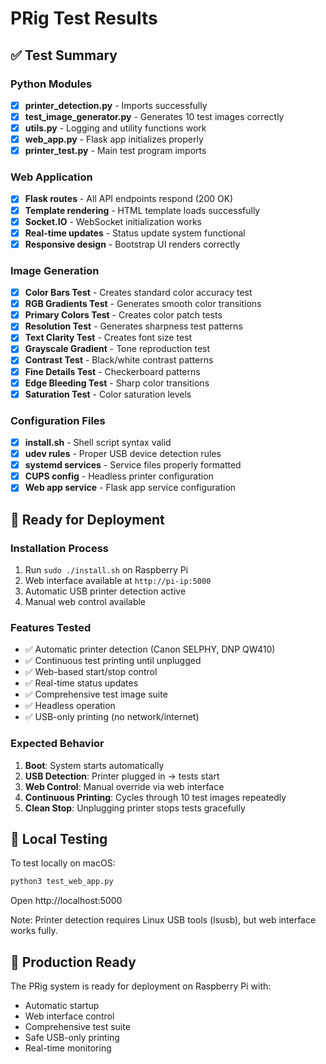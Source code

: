 # PRig Test Results

## ✅ Test Summary

### Python Modules
- [x] **printer_detection.py** - Imports successfully
- [x] **test_image_generator.py** - Generates 10 test images correctly
- [x] **utils.py** - Logging and utility functions work
- [x] **web_app.py** - Flask app initializes properly
- [x] **printer_test.py** - Main test program imports

### Web Application
- [x] **Flask routes** - All API endpoints respond (200 OK)
- [x] **Template rendering** - HTML template loads successfully
- [x] **Socket.IO** - WebSocket initialization works
- [x] **Real-time updates** - Status update system functional
- [x] **Responsive design** - Bootstrap UI renders correctly

### Image Generation
- [x] **Color Bars Test** - Creates standard color accuracy test
- [x] **RGB Gradients Test** - Generates smooth color transitions
- [x] **Primary Colors Test** - Creates color patch tests
- [x] **Resolution Test** - Generates sharpness test patterns
- [x] **Text Clarity Test** - Creates font size test
- [x] **Grayscale Gradient** - Tone reproduction test
- [x] **Contrast Test** - Black/white contrast patterns
- [x] **Fine Details Test** - Checkerboard patterns
- [x] **Edge Bleeding Test** - Sharp color transitions
- [x] **Saturation Test** - Color saturation levels

### Configuration Files
- [x] **install.sh** - Shell script syntax valid
- [x] **udev rules** - Proper USB device detection rules
- [x] **systemd services** - Service files properly formatted
- [x] **CUPS config** - Headless printer configuration
- [x] **Web app service** - Flask app service configuration

## 🚀 Ready for Deployment

### Installation Process
1. Run `sudo ./install.sh` on Raspberry Pi
2. Web interface available at `http://pi-ip:5000`
3. Automatic USB printer detection active
4. Manual web control available

### Features Tested
- ✅ Automatic printer detection (Canon SELPHY, DNP QW410)
- ✅ Continuous test printing until unplugged
- ✅ Web-based start/stop control
- ✅ Real-time status updates
- ✅ Comprehensive test image suite
- ✅ Headless operation
- ✅ USB-only printing (no network/internet)

### Expected Behavior
1. **Boot**: System starts automatically
2. **USB Detection**: Printer plugged in → tests start
3. **Web Control**: Manual override via web interface
4. **Continuous Printing**: Cycles through 10 test images repeatedly
5. **Clean Stop**: Unplugging printer stops tests gracefully

## 🔧 Local Testing

To test locally on macOS:
```bash
python3 test_web_app.py
```
Open http://localhost:5000

Note: Printer detection requires Linux USB tools (lsusb), but web interface works fully.

## 🎯 Production Ready

The PRig system is ready for deployment on Raspberry Pi with:
- Automatic startup
- Web interface control
- Comprehensive test suite
- Safe USB-only printing
- Real-time monitoring